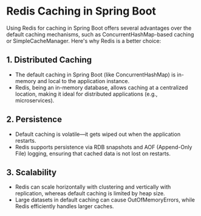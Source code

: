 # Redis Caching in Spring Boot

Using Redis for caching in Spring Boot offers several advantages over the default caching mechanisms, such as ConcurrentHashMap-based caching or SimpleCacheManager. Here's why Redis is a better choice:

## 1. Distributed Caching
- The default caching in Spring Boot (like ConcurrentHashMap) is in-memory and local to the application instance.
- Redis, being an in-memory database, allows caching at a centralized location, making it ideal for distributed applications (e.g., microservices).

## 2. Persistence
- Default caching is volatile—it gets wiped out when the application restarts.
- Redis supports persistence via RDB snapshots and AOF (Append-Only File) logging, ensuring that cached data is not lost on restarts.

## 3. Scalability
- Redis can scale horizontally with clustering and vertically with replication, whereas default caching is limited by heap size.
- Large datasets in default caching can cause OutOfMemoryErrors, while Redis efficiently handles larger caches.

